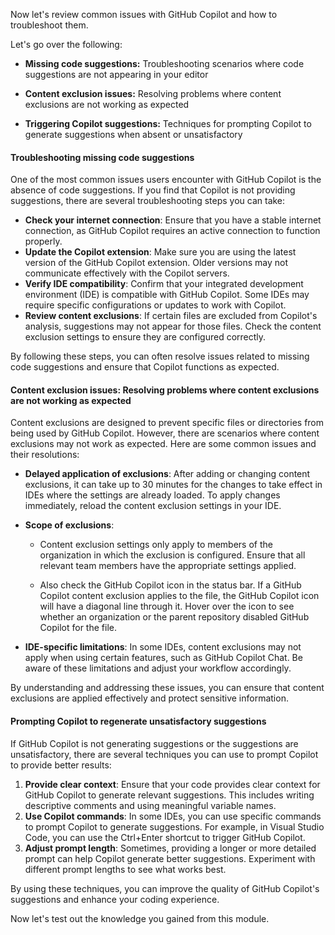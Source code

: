 Now let's review common issues with GitHub Copilot and how to troubleshoot them. 

Let's go over the following:

- **Missing code suggestions:** Troubleshooting scenarios where code suggestions are not appearing in your editor

- **Content exclusion issues:** Resolving problems where content exclusions are not working as expected

- **Triggering Copilot suggestions:** Techniques for prompting Copilot to generate suggestions when absent or unsatisfactory

#### Troubleshooting missing code suggestions

One of the most common issues users encounter with GitHub Copilot is the absence of code suggestions. If you find that Copilot is not providing suggestions, there are several troubleshooting steps you can take:

- **Check your internet connection**: Ensure that you have a stable internet connection, as GitHub Copilot requires an active connection to function properly.
- **Update the Copilot extension**: Make sure you are using the latest version of the GitHub Copilot extension. Older versions may not communicate effectively with the Copilot servers.
- **Verify IDE compatibility**: Confirm that your integrated development environment (IDE) is compatible with GitHub Copilot. Some IDEs may require specific configurations or updates to work with Copilot.
- **Review content exclusions**: If certain files are excluded from Copilot's analysis, suggestions may not appear for those files. Check the content exclusion settings to ensure they are configured correctly.

By following these steps, you can often resolve issues related to missing code suggestions and ensure that Copilot functions as expected.

#### Content exclusion issues: Resolving problems where content exclusions are not working as expected

Content exclusions are designed to prevent specific files or directories from being used by GitHub Copilot. However, there are scenarios where content exclusions may not work as expected. Here are some common issues and their resolutions:

- **Delayed application of exclusions**: After adding or changing content exclusions, it can take up to 30 minutes for the changes to take effect in IDEs where the settings are already loaded. To apply changes immediately, reload the content exclusion settings in your IDE.
- **Scope of exclusions**:

   - Content exclusion settings only apply to members of the organization in which the exclusion is configured. Ensure that all relevant team members have the appropriate settings applied. 

   - Also check the GitHub Copilot icon in the status bar. If a GitHub Copilot content exclusion applies to the file, the GitHub Copilot icon will have a diagonal line through it. Hover over the icon to see whether an organization or the parent repository disabled GitHub Copilot for the file.

- **IDE-specific limitations**: In some IDEs, content exclusions may not apply when using certain features, such as GitHub Copilot Chat. Be aware of these limitations and adjust your workflow accordingly.

By understanding and addressing these issues, you can ensure that content exclusions are applied effectively and protect sensitive information.

#### Prompting Copilot to regenerate unsatisfactory suggestions

If GitHub Copilot is not generating suggestions or the suggestions are unsatisfactory, there are several techniques you can use to prompt Copilot to provide better results:

1. **Provide clear context**: Ensure that your code provides clear context for GitHub Copilot to generate relevant suggestions. This includes writing descriptive comments and using meaningful variable names.
1. **Use Copilot commands**: In some IDEs, you can use specific commands to prompt Copilot to generate suggestions. For example, in Visual Studio Code, you can use the Ctrl+Enter shortcut to trigger GitHub Copilot.
1. **Adjust prompt length**: Sometimes, providing a longer or more detailed prompt can help Copilot generate better suggestions. Experiment with different prompt lengths to see what works best.

By using these techniques, you can improve the quality of GitHub Copilot's suggestions and enhance your coding experience.

Now let's test out the knowledge you gained from this module.